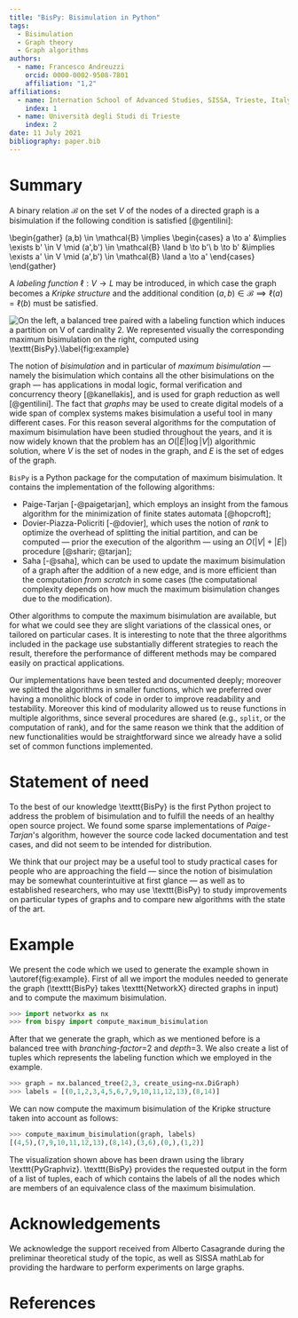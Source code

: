 ```yaml
---
title: "BisPy: Bisimulation in Python"
tags:
  - Bisimulation
  - Graph theory
  - Graph algorithms
authors:
  - name: Francesco Andreuzzi
    orcid: 0000-0002-9508-7801
    affiliation: "1,2"
affiliations:
  - name: Internation School of Advanced Studies, SISSA, Trieste, Italy
    index: 1
  - name: Università degli Studi di Trieste
    index: 2
date: 11 July 2021
bibliography: paper.bib
---
```


# Summary

A binary relation $\mathcal{B}$ on the set $V$ of the nodes of a directed graph
is a bisimulation if the following condition is satisfied [@gentilini]:

\begin{gather} (a,b) \in \mathcal{B} \implies \begin{cases} a \to a' &\implies
\exists b' \in V \mid (a',b') \in \mathcal{B} \land b \to b'\\ b \to b'
&\implies \exists a' \in V \mid (a',b') \in \mathcal{B} \land a \to a'
\end{cases} \end{gather}

A _labeling function_ $\ell : V \to L$ may be introduced, in which case the
graph becomes a _Kripke structure_ and the additional condition
$(a,b) \in \mathcal{B} \implies \ell(a) = \ell(b)$ must be satisfied.

<p style="text-align: center;">

![On the left, a balanced tree paired with a labeling function which induces a partition on $V$ of cardinality 2. We represented visually the corresponding maximum bisimulation on the right, computed using \texttt{BisPy}.\label{fig:example}](example.png)

</p>

The notion of _bisimulation_ and in particular of _maximum bisimulation_ —
namely the bisimulation which contains all the other bisimulations on the graph
— has applications in modal logic, formal verification and concurrency theory
[@kanellakis], and is used for graph reduction as well [@gentilini]. The fact
that _graphs_ may be used to create digital models of a wide span of complex
systems makes bisimulation a useful tool in many different cases. For this
reason several algorithms for the computation of maximum bisimulation have been
studied throughout the years, and it is now widely known that the problem has
an $O(|E| \log |V|)$ algorithmic solution, where $V$ is the set of nodes in the
graph, and $E$ is the set of edges of the graph.

$\texttt{BisPy}$ is a Python package for the computation of maximum
bisimulation. It contains the implementation of the following algorithms:

+ Paige-Tarjan [-@paigetarjan], which employs an insight from the famous
  algorithm for the minimization of finite states automata [@hopcroft];
+ Dovier-Piazza-Policriti [-@dovier], which uses the notion of _rank_ to
  optimize the overhead of splitting the initial partition, and can be computed
  — prior the execution of the algorithm — using an $O(|V|+|E|)$ procedure
  [@sharir; @tarjan];
+ Saha [-@saha], which can be used to update the maximum bisimulation of a
  graph after the addition of a new edge, and is more efficient than the
  computation _from scratch_ in some cases (the computational complexity
  depends on how much the maximum bisimulation changes due to the modification).

Other algorithms to compute the maximum bisimulation are available, but for
what we could see they are slight variations of the classical ones, or
tailored on particular cases. It is interesting to note that the three
algorithms included in the package use substantially different strategies to
reach the result, therefore the performance of different methods may be
compared easily on practical applications.

Our implementations have been tested and documented deeply; moreover we
splitted the algorithms in smaller functions, which we preferred over having a
monolithic block of code in order to improve readability and testability.
Moreover this kind of modularity allowed us to reuse functions in
multiple algorithms, since several procedures are shared (e.g.,
$\texttt{split}$, or the computation of rank), and for the same reason we think
that the addition of new functionalities would be straightforward since we
already have a solid set of common functions implemented.

# Statement of need

To the best of our knowledge \texttt{BisPy} is the first Python project to
address the problem of bisimulation and to fulfill the needs of an healthy open
source project. We found some sparse implementations of _Paige-Tarjan_'s
algorithm, however the source code lacked documentation and test cases, and did
not seem to be intended for distribution.

We think that our project may be a useful tool to study practical cases for
people who are approaching the field — since the notion of bisimulation may be
somewhat counterintuitive at first glance — as well as to established
researchers, who may use \texttt{BisPy} to study improvements on particular
types of graphs and to compare new algorithms with the state of the art.

# Example

We present the code which we used to generate the example shown in
\autoref{fig:example}. First of all we import the modules needed
to generate the graph (\texttt{BisPy} takes \texttt{NetworkX} directed graphs
in input) and to compute the maximum bisimulation.

```python
>>> import networkx as nx
>>> from bispy import compute_maximum_bisimulation
```

After that we generate the graph, which as we mentioned before is a balanced
tree with _branching-factor_=2 and _depth_=3. We also create a list of tuples
which represents the labeling function which we employed in the example.

```python
>>> graph = nx.balanced_tree(2,3, create_using=nx.DiGraph)
>>> labels = [(0,1,2,3,4,5,6,7,9,10,11,12,13),(8,14)]
```

We can now compute the maximum bisimulation of the Kripke structure taken into
account as follows:

```python
>>> compute_maximum_bisimulation(graph, labels)
[(4,5),(7,9,10,11,12,13),(8,14),(3,6),(0,),(1,2)]
```

The visualization shown above has been drawn using the library
\texttt{PyGraphviz}. \texttt{BisPy} provides the requested output in the form
of a list of tuples, each of which contains the labels of all the nodes
which are members of an equivalence class of the maximum bisimulation.

# Acknowledgements

We acknowledge the support received from Alberto Casagrande during the
preliminar theoretical study of the topic, as well as SISSA mathLab for
providing the hardware to perform experiments on large graphs.

# References
